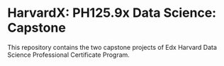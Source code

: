 #  HarvardX: PH125.9x Data Science: Capstone

This repository contains the two capstone projects of 
Edx Harvard Data Science Professional Certificate Program.
